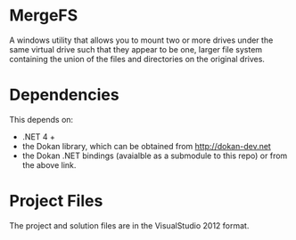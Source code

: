 MergeFS
=======

A windows utility that allows you to mount two or more drives under the same virtual drive such that they appear to be one, larger file system containing the union of the files and directories on the original drives.

Dependencies
============
This depends on:
* .NET 4 +
* the Dokan library, which can be obtained from http://dokan-dev.net
* the Dokan .NET bindings (avaialble as a submodule to this repo) or from the above link.

Project Files
=============
The project and solution files are in the VisualStudio 2012 format.
